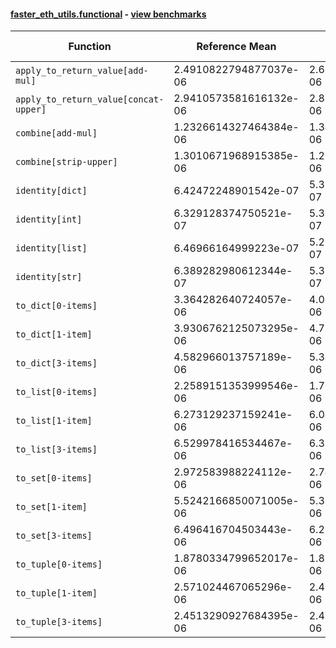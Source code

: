 #### [faster_eth_utils.functional](https://github.com/BobTheBuidler/faster-eth-utils/blob/project-urls/faster_eth_utils/functional.py) - [view benchmarks](https://github.com/BobTheBuidler/faster-eth-utils/blob/project-urls/benchmarks/test_functional_benchmarks.py)

| Function | Reference Mean | Faster Mean | % Change | Speedup (%) | x Faster | Faster |
|----------|---------------|-------------|----------|-------------|----------|--------|
| `apply_to_return_value[add-mul]` | 2.4910822794877037e-06 | 2.6190256206954543e-06 | -5.14% | -4.89% | 0.95x | ❌ |
| `apply_to_return_value[concat-upper]` | 2.9410573581616132e-06 | 2.811461542560848e-06 | 4.41% | 4.61% | 1.05x | ✅ |
| `combine[add-mul]` | 1.2326614327464384e-06 | 1.3451566289200557e-06 | -9.13% | -8.36% | 0.92x | ❌ |
| `combine[strip-upper]` | 1.3010671968915385e-06 | 1.2967186809733753e-06 | 0.33% | 0.34% | 1.00x | ✅ |
| `identity[dict]` | 6.42472248901542e-07 | 5.337434492793808e-07 | 16.92% | 20.37% | 1.20x | ✅ |
| `identity[int]` | 6.329128374750521e-07 | 5.327186741030288e-07 | 15.83% | 18.81% | 1.19x | ✅ |
| `identity[list]` | 6.46966164999223e-07 | 5.268684850805136e-07 | 18.56% | 22.79% | 1.23x | ✅ |
| `identity[str]` | 6.389282980612344e-07 | 5.329121916675455e-07 | 16.59% | 19.89% | 1.20x | ✅ |
| `to_dict[0-items]` | 3.364282640724057e-06 | 4.0602052202371984e-06 | -20.69% | -17.14% | 0.83x | ❌ |
| `to_dict[1-item]` | 3.9306762125073295e-06 | 4.7587458138680494e-06 | -21.07% | -17.40% | 0.83x | ❌ |
| `to_dict[3-items]` | 4.582966013757189e-06 | 5.340737661803585e-06 | -16.53% | -14.19% | 0.86x | ❌ |
| `to_list[0-items]` | 2.2589151353999546e-06 | 1.7662350063395241e-06 | 21.81% | 27.89% | 1.28x | ✅ |
| `to_list[1-item]` | 6.273129237159241e-06 | 6.043167178969316e-06 | 3.67% | 3.81% | 1.04x | ✅ |
| `to_list[3-items]` | 6.529978416534467e-06 | 6.330513975926682e-06 | 3.05% | 3.15% | 1.03x | ✅ |
| `to_set[0-items]` | 2.972583988224112e-06 | 2.743044983018457e-06 | 7.72% | 8.37% | 1.08x | ✅ |
| `to_set[1-item]` | 5.5242166850071005e-06 | 5.3170546289023015e-06 | 3.75% | 3.90% | 1.04x | ✅ |
| `to_set[3-items]` | 6.496416704503443e-06 | 6.210006631839633e-06 | 4.41% | 4.61% | 1.05x | ✅ |
| `to_tuple[0-items]` | 1.8780334799652017e-06 | 1.8877683559477244e-06 | -0.52% | -0.52% | 0.99x | ❌ |
| `to_tuple[1-item]` | 2.571024467065296e-06 | 2.4063725730129544e-06 | 6.40% | 6.84% | 1.07x | ✅ |
| `to_tuple[3-items]` | 2.4513290927684395e-06 | 2.470534423545174e-06 | -0.78% | -0.78% | 0.99x | ❌ |
